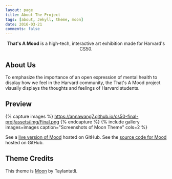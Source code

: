 ```yaml
---
layout: page
title: About The Project
tags: [about, Jekyll, theme, moon]
date: 2016-03-21
comments: false
---
```

    
<center><b>That's A Mood</b> is a high-tech, interactive art exhibition made for Harvard's CS50.</center>

## About Us
To emphasize the importance of an open expression of mental health to display how we feel in the Harvard community, the That's A Mood project visually displays the thoughts and feelings of Harvard students.

## Preview
{% capture images %}
    https://annawang7.github.io/cs50-final-proj/assets/img/Final.png
{% endcapture %}
{% include gallery images=images caption="Screenshots of Moon Theme" cols=2 %}

See a [live version of Mood](http://annawang7.github.io/cs50-final-project) hosted on GitHub.
See the [source code for Mood](http://www.github.com/annawang7/cs50-final-project) hosted on GitHub.

## Theme Credits
This theme is [Moon](http://taylantatli.me/Moon/moon-theme/) by Taylantatli.
